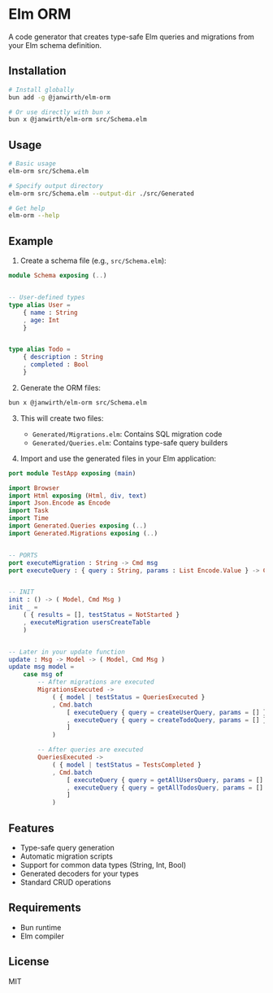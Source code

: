# Elm ORM

A code generator that creates type-safe Elm queries and migrations from your Elm schema definition.

## Installation

```bash
# Install globally
bun add -g @janwirth/elm-orm

# Or use directly with bun x
bun x @janwirth/elm-orm src/Schema.elm
```

## Usage

```bash
# Basic usage
elm-orm src/Schema.elm

# Specify output directory
elm-orm src/Schema.elm --output-dir ./src/Generated

# Get help
elm-orm --help
```

## Example

1. Create a schema file (e.g., `src/Schema.elm`):

```elm
module Schema exposing (..)


-- User-defined types
type alias User =
    { name : String
    , age: Int
    }


type alias Todo =
    { description : String
    , completed : Bool
    }
```

2. Generate the ORM files:

```bash
bun x @janwirth/elm-orm src/Schema.elm
```

3. This will create two files:

   - `Generated/Migrations.elm`: Contains SQL migration code
   - `Generated/Queries.elm`: Contains type-safe query builders

4. Import and use the generated files in your Elm application:

```elm
port module TestApp exposing (main)

import Browser
import Html exposing (Html, div, text)
import Json.Encode as Encode
import Task
import Time
import Generated.Queries exposing (..)
import Generated.Migrations exposing (..)


-- PORTS
port executeMigration : String -> Cmd msg
port executeQuery : { query : String, params : List Encode.Value } -> Cmd msg


-- INIT
init : () -> ( Model, Cmd Msg )
init _ =
    ( { results = [], testStatus = NotStarted }
    , executeMigration usersCreateTable
    )


-- Later in your update function
update : Msg -> Model -> ( Model, Cmd Msg )
update msg model =
    case msg of
        -- After migrations are executed
        MigrationsExecuted ->
            ( { model | testStatus = QueriesExecuted }
            , Cmd.batch
                [ executeQuery { query = createUserQuery, params = [] }
                , executeQuery { query = createTodoQuery, params = [] }
                ]
            )

        -- After queries are executed
        QueriesExecuted ->
            ( { model | testStatus = TestsCompleted }
            , Cmd.batch
                [ executeQuery { query = getAllUsersQuery, params = [] }
                , executeQuery { query = getAllTodosQuery, params = [] }
                ]
            )
```

## Features

- Type-safe query generation
- Automatic migration scripts
- Support for common data types (String, Int, Bool)
- Generated decoders for your types
- Standard CRUD operations

## Requirements

- Bun runtime
- Elm compiler

## License

MIT
